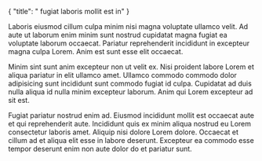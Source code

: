 {
  "title": " fugiat laboris mollit est in"
}

Laboris eiusmod cillum culpa minim nisi magna voluptate ullamco velit. Ad aute ut laborum enim minim sunt nostrud cupidatat magna fugiat ea voluptate laborum occaecat. Pariatur reprehenderit incididunt in excepteur magna culpa Lorem. Anim est sunt esse elit occaecat.

Minim sint sunt anim excepteur non ut velit ex. Nisi proident labore Lorem et aliqua pariatur in elit ullamco amet. Ullamco commodo commodo dolor adipisicing sunt incididunt sunt commodo fugiat id culpa. Cupidatat ad duis nulla aliqua id nulla minim excepteur laborum. Anim qui Lorem excepteur ad sit est.

Fugiat pariatur nostrud enim ad. Eiusmod incididunt mollit est occaecat aute et qui reprehenderit aute. Incididunt quis ex minim aliqua nostrud eu Lorem consectetur laboris amet. Aliquip nisi dolore Lorem dolore. Occaecat et cillum ad et aliqua elit esse in labore deserunt. Excepteur ea commodo esse tempor deserunt enim non aute dolor do et pariatur sunt.